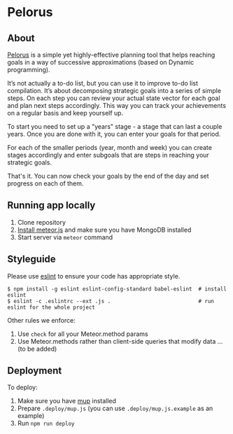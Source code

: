 # Pelorus 

## About
[Pelorus](http://pelorus.ws) is a simple yet highly-effective planning tool that helps reaching
goals in a way of successive approximations (based on Dynamic programming).

It’s not actually a to-do list, but you can use it to improve to-do list compilation. It’s
about decomposing strategic goals into a series of simple steps. On each step you can review
your actual state vector for each goal and plan next steps accordingly. This way you can
track your achievements on a regular basis and keep yourself up.

To start you need to set up a "years" stage - a stage that can last a couple years.
Once you are done with it, you can enter your goals for that period.

For each of the smaller periods (year, month and week) you can create stages accordingly
and enter subgoals that are steps in reaching your strategic goals.

That's it. You can now check your goals by the end of the day and set progress on each of them.

## Running app locally

1. Clone repository
2. [Install meteor.js](https://www.meteor.com/install) and make sure you have MongoDB installed
3. Start server via `meteor` command

## Styleguide

Please use [eslint](https://github.com/eslint/eslint) to ensure your code has appropriate style.

```
$ npm install -g eslint eslint-config-standard babel-eslint  # install eslint
$ eslint -c .eslintrc --ext .js .                            # run eslint for the whole project
```

Other rules we enforce:

1. Use `check` for all your Meteor.method params
2. Use Meteor.methods rather than client-side queries that modify data
... (to be added)

## Deployment

To deploy:

1. Make sure you have [mup](https://github.com/kadirahq/meteor-up) installed
2. Prepare `.deploy/mup.js` (you can use `.deploy/mup.js.example` as an example)
3. Run `npm run deploy`

